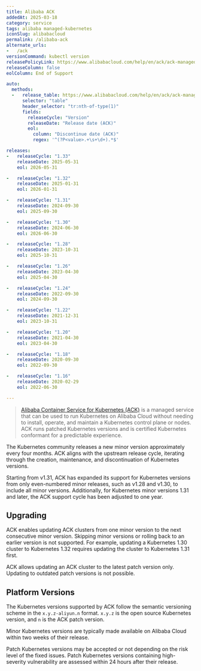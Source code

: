 ```yaml
---
title: Alibaba ACK
addedAt: 2025-03-18
category: service
tags: alibaba managed-kubernetes
iconSlug: alibabacloud
permalink: /alibaba-ack
alternate_urls:
-   /ack
versionCommand: kubectl version
releasePolicyLink: https://www.alibabacloud.com/help/en/ack/ack-managed-and-ack-dedicated/user-guide/support-for-kubernetes-versions
releaseColumn: false
eolColumn: End of Support

auto:
  methods:
  -   release_table: https://www.alibabacloud.com/help/en/ack/ack-managed-and-ack-dedicated/user-guide/support-for-kubernetes-versions/
      selector: "table"
      header_selector: "tr:nth-of-type(1)"
      fields:
        releaseCycle: "Version"
        releaseDate: "Release date (ACK)"
        eol:
          column: "Discontinue date (ACK)"
          regex: '^(?P<value>.+\s+\d+).*$'

releases:
-   releaseCycle: "1.33"
    releaseDate: 2025-05-31
    eol: 2026-05-31

-   releaseCycle: "1.32"
    releaseDate: 2025-01-31
    eol: 2026-01-31

-   releaseCycle: "1.31"
    releaseDate: 2024-09-30
    eol: 2025-09-30

-   releaseCycle: "1.30"
    releaseDate: 2024-06-30
    eol: 2026-06-30

-   releaseCycle: "1.28"
    releaseDate: 2023-10-31
    eol: 2025-10-31

-   releaseCycle: "1.26"
    releaseDate: 2023-04-30
    eol: 2025-04-30

-   releaseCycle: "1.24"
    releaseDate: 2022-09-30
    eol: 2024-09-30

-   releaseCycle: "1.22"
    releaseDate: 2021-12-31
    eol: 2023-10-31

-   releaseCycle: "1.20"
    releaseDate: 2021-04-30
    eol: 2023-04-30

-   releaseCycle: "1.18"
    releaseDate: 2020-09-30
    eol: 2022-09-30

-   releaseCycle: "1.16"
    releaseDate: 2020-02-29
    eol: 2022-06-30

---
```


> [Alibaba Container Service for Kubernetes (ACK)](https://www.alibabacloud.com/en/product/kubernetes) is a managed
> service that can be used to run Kubernetes on Alibaba Cloud without needing to install, operate, and maintain a
> Kubernetes control plane or nodes. ACK runs patched Kubernetes versions and is certified Kubernetes conformant for a
> predictable experience.

The Kubernetes community releases a new minor version approximately every four months. ACK aligns with the upstream
release cycle, iterating through the creation, maintenance, and discontinuation of Kubernetes versions.

Starting from v1.31, ACK has expanded its support for Kubernetes versions from only even-numbered minor releases,
such as v1.28 and v1.30, to include all minor versions. Additionally, for Kubernetes minor versions 1.31 and later,
the ACK support cycle has been adjusted to one year.

## Upgrading

ACK enables updating ACK clusters from one minor version to the next consecutive minor version.
Skipping minor versions or rolling back to an earlier version is not supported.
For example, updating a Kubernetes 1.30 cluster to Kubernetes 1.32 requires updating the cluster to Kubernetes 1.31 first.

ACK allows updating an ACK cluster to the latest patch version only. Updating to outdated patch versions is not possible.

## Platform Versions

The Kubernetes versions supported by ACK follow the semantic versioning scheme in the `x.y.z-aliyun.n` format.
`x.y.z` is the open source Kubernetes version, and `n` is the ACK patch version.

Minor Kubernetes versions are typically made available on Alibaba Cloud within two weeks of their release.

Patch Kubernetes versions may be accepted or not depending on the risk level of the fixed issues.
Patch Kubernetes versions containing high-severity vulnerability are assessed within 24 hours after their release.
